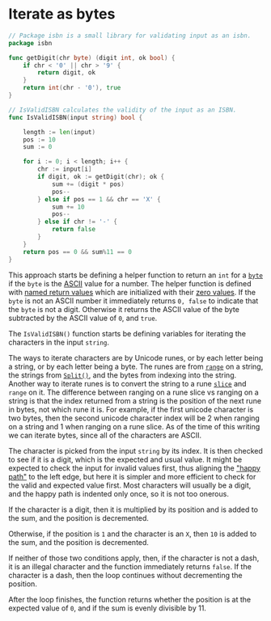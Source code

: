 # Iterate as bytes

```go
// Package isbn is a small library for validating input as an isbn.
package isbn

func getDigit(chr byte) (digit int, ok bool) {
	if chr < '0' || chr > '9' {
		return digit, ok
	}
	return int(chr - '0'), true
}

// IsValidISBN calculates the validity of the input as an ISBN.
func IsValidISBN(input string) bool {

	length := len(input)
	pos := 10
	sum := 0

	for i := 0; i < length; i++ {
		chr := input[i]
		if digit, ok := getDigit(chr); ok {
			sum += (digit * pos)
			pos--
		} else if pos == 1 && chr == 'X' {
			sum += 10
			pos--
		} else if chr != '-' {
			return false
		}
	}
	return pos == 0 && sum%11 == 0
}
```

This approach starts be defining a helper function to return an `int` for a [`byte`][bytes] if the `byte` is the [ASCII][ascii]  value for a number.
The helper function is defined with [named return values][named-return-values] which are initialized with their [zero values][zero-values].
If the `byte` is not an ASCII number it immediately returns `0, false` to indicate that the `byte` is not a digit.
Otherwise it returns the ASCII value of the byte subtracted by the ASCII value of `0`, and `true`.
 
The `IsValidISBN()` function starts be defining variables for iterating the characters in the input `string`.

The ways to iterate characters are by Unicode runes, or by each letter being a string, or by each letter being a byte.
The runes are from [`range`][range] on a string, the strings from [`Split()`][split], and the bytes from indexing into the string.
Another way to iterate runes is to convert the string to a rune [`slice`][slice] and `range` on it.
The difference between ranging on a rune slice vs ranging on a string is that the index returned from a string is the position of the next rune in bytes,
not which rune it is.
For example, if the first unicode character is two bytes,
then the second unicode character index will be 2 when ranging on a string and 1 when ranging on a rune slice.
As of the time of this writing we can iterate bytes, since all of the characters are ASCII.

The character is picked from the input `string` by its index.
It is then checked to see if it is a digit, which is the expected and usual value.
It might be expected to check the input for invalid values first, thus aligning the ["happy path"][happy-path] to the left edge,
but here it is simpler and more efficient to check for the valid and expected value first.
Most characters will usually be a digit, and the happy path is indented only once, so it is not too onerous.

If the character is a digit, then it is multiplied by its position and is added to the sum,
and the position is decremented.

Otherwise, if the position is `1`  and the character is an `X`, then `10` is added to the sum,
and the position is decremented.

If neither of those two conditions apply, then, if the character is not a dash,
it is an illegal character and the function immediately returns `false`.
If the character is a dash, then the loop continues without decrementing the position.

After the loop finishes, the function returns whether the position is at the expected value of `0`,
and if the sum is evenly divisible by 11.

[bytes]: https://pkg.go.dev/bytes 
[ascii]: https://www.asciitable.com/
[named-return-values]: https://yourbasic.org/golang/named-return-values-parameters/
[zero-values]: https://yourbasic.org/golang/default-zero-value/
[range]: https://gobyexample.com/range
[split]: https://pkg.go.dev/strings#Split
[slice]: https://gobyexample.com/slices
[happy-path]: https://en.wikipedia.org/wiki/Happy_path
